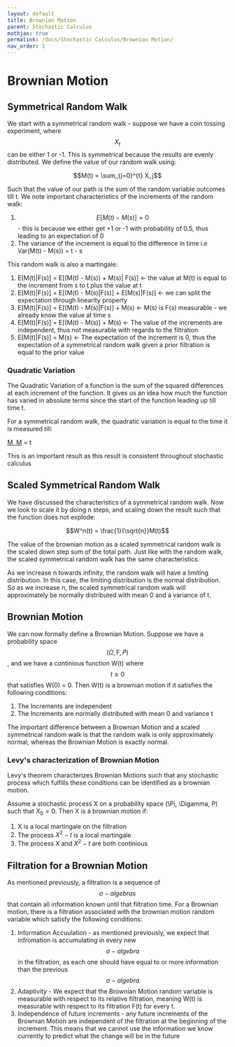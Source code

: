 ```yaml
---
layout: default
title: Brownian Motion
parent: Stochastic Calculus
mathjax: true
permalink: /docs/Stochastic Calculus/Brownian Motion/
nav_order: 1
---
```

# Brownian Motion
## Symmetrical Random Walk
We start with a symmetrical random walk - suppose we have a coin tossing experiment, where $$X_t$$ can be either 1 or -1. This is symmetrical because the results are evenly distributed. We define the value of our random walk using:

$$M(t) = \sum_{j=0}^{t} X_j$$

Such that the value of our path is the sum of the random variable outcomes till t. We note important characteristics of the increments of the random walk:

1. $$E[M(t) - M(s)] = 0$$ - this is because we either get +1 or -1 with probability of 0.5, thus leading to an expectation of 0
2. The variance of the increment is equal to the difference in time i.e Var(M(t) - M(s)) = t - s

This random walk is also a martingale:

1. E[M(t)|F(s)] = E[(M(t) - M(s)) + M(s)| F(s)] <- the value at M(t) is equal to the increment from s to t plus the value at t
2. E[M(t)|F(s)] = E[(M(t) - M(s)|F(s)] + E[M(s)|F(s)] <- we can split the expectation through linearity property
3. E[M(t)|F(s)] = E[(M(t) - M(s)|F(s)] + M(s) <- M(s) is F(s) measurable - we already know the value at time s
4. E[M(t)|F(s)] = E[(M(t) - M(s)] + M(s) <- The value of the increments are independent, thus not measurable with regards to the filtration
5. E[M(t)|F(s)] = M(s) <- The expectation of the increment is 0, thus the expectation of a symmetrical random walk given a prior filtration is equal to the prior value

### Quadratic Variation
The Quadratic Variation of a function is the sum of the squared differences at each increment of the function. It gives us an idea how much the function has varied in absolute terms since the start of the function leading up till time t. 

For a symmetrical random walk, the quadratic variation is equal to the time it is measured till:

[M, M](t) = t

This is an important result as this result is consistent throughout stochastic calculus

## Scaled Symmetrical Random Walk
We have discussed the characteristics of a symmetrical random walk. Now we look to scale it by doing n steps, and scaling down the result such that the function does not explode:

$$W^n(t) = \frac{1}{\sqrt{n}}M(t)$$

The value of the brownian motion as a scaled symmetrical random walk is the scaled down step sum of the total path. Just like with the random walk, the scaled symmetrical random walk has the same characteristics.

As we increase n towards infinity, the random walk will have a limiting distribution. In this case, the limiting distribution is the normal distribution. So as we increase n, the scaled symmetrical random walk will approximately be normally distributed with mean 0 and a variance of t.

## Brownian Motion
We can now formally define a Brownian Motion. Suppose we have a probability space $$(\Omega, \Digamma, P)$$, and we have a continious function W(t) where $$t \geq 0$$ that satisfies W(0) = 0. Then W(t) is a brownian motion if it satisfies the following conditions:
1. The Increments are independent
2. The Increments are normally distributed with mean 0 and variance t

The important difference between a Brownian Motion and a scaled symmetrical random walk is that the random walk is only approximately normal, whereas the Brownian Motion is exactly normal.

### Levy's characterization of Brownian Motion
Levy's theorem characterizes Brownian Motions such that any stochastic process which fulfills these conditions can be identified as a brownian motion.

Assume a stochastic process X on a probability space (\Pi, \Digamma, P) such that $X_0 = 0$. Then X is a brownian motion if:
1. X is a local martingale on the filtration
2. The process $X^2 - t$ is a local martingale
3. The process X and $X^2 - t$ are both continious

## Filtration for a Brownian Motion
As mentioned previously, a filtration is a sequence of $$\sigma-algebras$$ that contain all information known until that filtration time. For a Brownian motion, there is a filtration associated with the brownian motion random variable which satisfy the following conditions:
1. Information Accuulation - as mentioned previously, we expect that infromation is accumulating in every new $$\sigma-algebra$$ in the filtration, as each one should have equal to or more information than the previous $$\sigma-algebra$$
2. Adaptivity - We expect that the Brownian Motion random variable is measurable with respect to its relative filtration, meaning W(t) is measurable with respect to its filtration F(t) for every t.
3. Independence of future increments - any future increments of the Brownian Motion are independent of the filtration at the beginning of the increment. This means that we cannot use the information we know currently to predict what the change will be in the future

  
  
